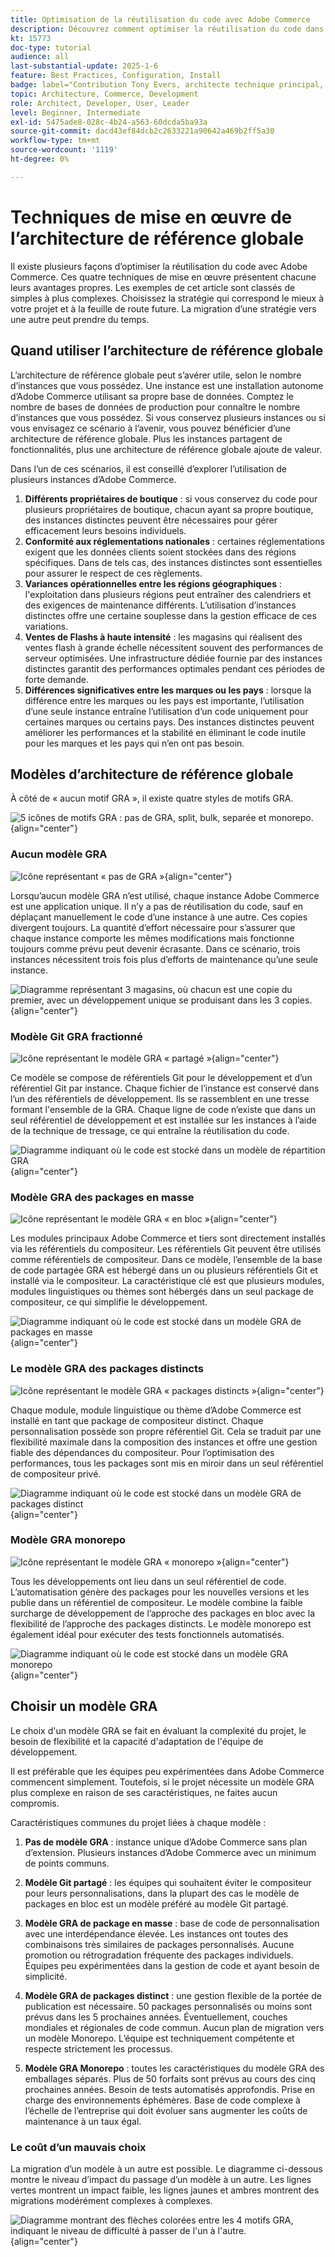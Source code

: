 ```yaml
---
title: Optimisation de la réutilisation du code avec Adobe Commerce
description: Découvrez comment optimiser la réutilisation du code dans Adobe Commerce avec des modèles d’architecture de référence globale, ce qui améliore les performances et la conformité sur plusieurs instances.
kt: 15773
doc-type: tutorial
audience: all
last-substantial-update: 2025-1-6
feature: Best Practices, Configuration, Install
badge: label="Contribution Tony Evers, architecte technique principal, Adobe" type="Informative" url="https://www.linkedin.com/in/evers-tony/" tooltip="Contribution Tony Evers"
topic: Architecture, Commerce, Development
role: Architect, Developer, User, Leader
level: Beginner, Intermediate
exl-id: 5475ade8-028c-4b24-a563-60dcda5ba93a
source-git-commit: dacd43ef84dcb2c2633221a90642a469b2ff5a30
workflow-type: tm+mt
source-wordcount: '1119'
ht-degree: 0%

---
```


# Techniques de mise en œuvre de l’architecture de référence globale

Il existe plusieurs façons d’optimiser la réutilisation du code avec Adobe Commerce. Ces quatre techniques de mise en œuvre présentent chacune leurs avantages propres. Les exemples de cet article sont classés de simples à plus complexes. Choisissez la stratégie qui correspond le mieux à votre projet et à la feuille de route future. La migration d’une stratégie vers une autre peut prendre du temps.

## Quand utiliser l’architecture de référence globale

L’architecture de référence globale peut s’avérer utile, selon le nombre d’instances que vous possédez. Une instance est une installation autonome d’Adobe Commerce utilisant sa propre base de données. Comptez le nombre de bases de données de production pour connaître le nombre d’instances que vous possédez. Si vous conservez plusieurs instances ou si vous envisagez ce scénario à l’avenir, vous pouvez bénéficier d’une architecture de référence globale. Plus les instances partagent de fonctionnalités, plus une architecture de référence globale ajoute de valeur.

Dans l’un de ces scénarios, il est conseillé d’explorer l’utilisation de plusieurs instances d’Adobe Commerce.

1. **Différents propriétaires de boutique** : si vous conservez du code pour plusieurs propriétaires de boutique, chacun ayant sa propre boutique, des instances distinctes peuvent être nécessaires pour gérer efficacement leurs besoins individuels.
2. **Conformité aux réglementations nationales** : certaines réglementations exigent que les données clients soient stockées dans des régions spécifiques. Dans de tels cas, des instances distinctes sont essentielles pour assurer le respect de ces règlements.
3. **Variances opérationnelles entre les régions géographiques** : l&#39;exploitation dans plusieurs régions peut entraîner des calendriers et des exigences de maintenance différents. L’utilisation d’instances distinctes offre une certaine souplesse dans la gestion efficace de ces variations.
4. **Ventes de Flashs à haute intensité** : les magasins qui réalisent des ventes flash à grande échelle nécessitent souvent des performances de serveur optimisées. Une infrastructure dédiée fournie par des instances distinctes garantit des performances optimales pendant ces périodes de forte demande.
5. **Différences significatives entre les marques ou les pays** : lorsque la différence entre les marques ou les pays est importante, l’utilisation d’une seule instance entraîne l’utilisation d’un code uniquement pour certaines marques ou certains pays. Des instances distinctes peuvent améliorer les performances et la stabilité en éliminant le code inutile pour les marques et les pays qui n’en ont pas besoin.

## Modèles d’architecture de référence globale

À côté de « aucun motif GRA », il existe quatre styles de motifs GRA.

![5 icônes de motifs GRA : pas de GRA, split, bulk, separée et monorepo.](/help/assets/global-reference-architecture/gra-patterns-horizontal.png){align="center"}

### Aucun modèle GRA

![Icône représentant « pas de GRA »](/help/assets/global-reference-architecture/no-gra.png){align="center"}

Lorsqu’aucun modèle GRA n’est utilisé, chaque instance Adobe Commerce est une application unique. Il n’y a pas de réutilisation du code, sauf en déplaçant manuellement le code d’une instance à une autre. Ces copies divergent toujours. La quantité d’effort nécessaire pour s’assurer que chaque instance comporte les mêmes modifications mais fonctionne toujours comme prévu peut devenir écrasante. Dans ce scénario, trois instances nécessitent trois fois plus d’efforts de maintenance qu’une seule instance.

![Diagramme représentant 3 magasins, où chacun est une copie du premier, avec un développement unique se produisant dans les 3 copies.](/help/assets/global-reference-architecture/no-gra-pattern-diagram.png){align="center"}

### Modèle Git GRA fractionné

![Icône représentant le modèle GRA « partagé »](/help/assets/global-reference-architecture/split-git.png){align="center"}

Ce modèle se compose de référentiels Git pour le développement et d’un référentiel Git par instance. Chaque fichier de l’instance est conservé dans l’un des référentiels de développement. Ils se rassemblent en une tresse formant l&#39;ensemble de la GRA. Chaque ligne de code n’existe que dans un seul référentiel de développement et est installée sur les instances à l’aide de la technique de tressage, ce qui entraîne la réutilisation du code.

![Diagramme indiquant où le code est stocké dans un modèle de répartition GRA](/help/assets/global-reference-architecture/split-git-gra-pattern-diagram.png){align="center"}

### Modèle GRA des packages en masse

![Icône représentant le modèle GRA « en bloc »](/help/assets/global-reference-architecture/bulk-packages.png){align="center"}

Les modules principaux Adobe Commerce et tiers sont directement installés via les référentiels du compositeur. Les référentiels Git peuvent être utilisés comme référentiels de compositeur. Dans ce modèle, l’ensemble de la base de code partagée GRA est hébergé dans un ou plusieurs référentiels Git et installé via le compositeur. La caractéristique clé est que plusieurs modules, modules linguistiques ou thèmes sont hébergés dans un seul package de compositeur, ce qui simplifie le développement.

![Diagramme indiquant où le code est stocké dans un modèle GRA de packages en masse](/help/assets/global-reference-architecture/bulk-gra-pattern-diagram.png){align="center"}

### Le modèle GRA des packages distincts

![Icône représentant le modèle GRA « packages distincts »](/help/assets/global-reference-architecture/separate-packages.png){align="center"}

Chaque module, module linguistique ou thème d’Adobe Commerce est installé en tant que package de compositeur distinct. Chaque personnalisation possède son propre référentiel Git. Cela se traduit par une flexibilité maximale dans la composition des instances et offre une gestion fiable des dépendances du compositeur. Pour l’optimisation des performances, tous les packages sont mis en miroir dans un seul référentiel de compositeur privé.

![Diagramme indiquant où le code est stocké dans un modèle GRA de packages distinct](/help/assets/global-reference-architecture/separate-packages-gra-pattern-diagram.png){align="center"}

### Modèle GRA monorepo

![Icône représentant le modèle GRA « monorepo »](/help/assets/global-reference-architecture/monorepo.png){align="center"}

Tous les développements ont lieu dans un seul référentiel de code. L’automatisation génère des packages pour les nouvelles versions et les publie dans un référentiel de compositeur. Le modèle combine la faible surcharge de développement de l’approche des packages en bloc avec la flexibilité de l’approche des packages distincts. Le modèle monorepo est également idéal pour exécuter des tests fonctionnels automatisés.

![Diagramme indiquant où le code est stocké dans un modèle GRA monorepo](/help/assets/global-reference-architecture/monorepo-gra-pattern-diagram.png){align="center"}

## Choisir un modèle GRA

Le choix d&#39;un modèle GRA se fait en évaluant la complexité du projet, le besoin de flexibilité et la capacité d&#39;adaptation de l&#39;équipe de développement.

Il est préférable que les équipes peu expérimentées dans Adobe Commerce commencent simplement. Toutefois, si le projet nécessite un modèle GRA plus complexe en raison de ses caractéristiques, ne faites aucun compromis.

Caractéristiques communes du projet liées à chaque modèle :

1. **Pas de modèle GRA** : instance unique d’Adobe Commerce sans plan d’extension. Plusieurs instances d’Adobe Commerce avec un minimum de points communs.

2. **Modèle Git partagé** : les équipes qui souhaitent éviter le compositeur pour leurs personnalisations, dans la plupart des cas le modèle de packages en bloc est un modèle préféré au modèle Git partagé.

3. **Modèle GRA de package en masse** : base de code de personnalisation avec une interdépendance élevée. Les instances ont toutes des combinaisons très similaires de packages personnalisés. Aucune promotion ou rétrogradation fréquente des packages individuels. Équipes peu expérimentées dans la gestion de code et ayant besoin de simplicité.

4. **Modèle GRA de packages distinct** : une gestion flexible de la portée de publication est nécessaire. 50 packages personnalisés ou moins sont prévus dans les 5 prochaines années. Éventuellement, couches mondiales et régionales de code commun. Aucun plan de migration vers un modèle Monorepo. L’équipe est techniquement compétente et respecte strictement les processus.

5. **Modèle GRA Monorepo** : toutes les caractéristiques du modèle GRA des emballages séparés. Plus de 50 forfaits sont prévus au cours des cinq prochaines années. Besoin de tests automatisés approfondis. Prise en charge des environnements éphémères. Base de code complexe à l’échelle de l’entreprise qui doit évoluer sans augmenter les coûts de maintenance à un taux égal.

### Le coût d’un mauvais choix

La migration d’un modèle à un autre est possible. Le diagramme ci-dessous montre le niveau d’impact du passage d’un modèle à un autre. Les lignes vertes montrent un impact faible, les lignes jaunes et ambres montrent des migrations modérément complexes à complexes.

![Diagramme montrant des flèches colorées entre les 4 motifs GRA, indiquant le niveau de difficulté à passer de l&#39;un à l&#39;autre.](/help/assets/global-reference-architecture/wrong-choice.png){align="center"}
